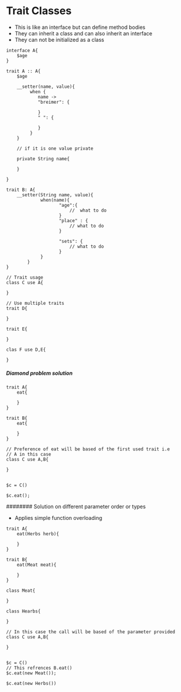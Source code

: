 # Trait Classes
- This is like an interface but can define method bodies
- They can inherit a class and can also inherit an interface
- They can not be initialized as a class

```
interface A{
	$age
}

trait A :: A{
	$age
	
	__setter(name, value){
		 when {
		 	name ->
		 	"breimer": {
		 	
		 	}		 
		 	" ": {
		 		
		 	}
		 }
	}
	
	// if it is one value private
	
	private String name{
			
	}
	
}

trait B: A{
	__setter(String name, value){
    		 when(name){
    		 		"age":{
    		 			//  what to do
    		 		}
    		 		"place" : {
    		 			// what to do
    		 		}
    		 		
    		 		"sets": {
    		 			// what to do
    		 		}
    		 }
    	}
}

// Trait usage
class C use A{

}

// Use multiple traits
trait D{

}

trait E{

}

clas F use D,E{
	
}
```

##### Diamond problem solution
```
trait A{
	eat{
	
	}
}	

trait B{
	eat{
		
	}
}

// Preference of eat will be based of the first used trait i.e 
// A in this case
class C use A,B{
	
}


$c = C()

$c.eat();
```

######## Solution on different parameter order or types
 - Applies simple function overloading
```
trait A{
	eat(Herbs herb){
	
	}
}	

trait B{
	eat(Meat meat){
		
	}
}

class Meat{

}

class Hearbs{

}

// In this case the call will be based of the parameter provided
class C use A,B{
	
}


$c = C()
// This refrences B.eat()
$c.eat(new Meat());

$c.eat(new Herbs())
```
